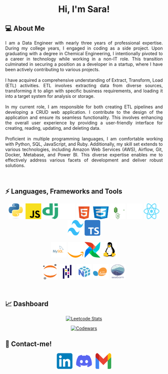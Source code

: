 <h1 align="center">Hi, I'm Sara!</h1>   
<h2> 💻 About Me </h2>
<p align="justify">
I am a Data Engineer with nearly three years of professional expertise. During my college years, I engaged in coding as a side project. Upon graduating with a degree in Chemical Engineering, I intentionally pivoted to a career in technology while working in a non-IT role. This transition culminated in securing a position as a developer in a startup, where I have been actively contributing to various projects.
<br><br>
I have acquired a comprehensive understanding of Extract, Transform, Load (ETL) activities. ETL involves extracting data from diverse sources, transforming it to align with specific business requirements, and loading it into a target system for analysis or storage.
<br><br>
In my current role, I am responsible for both creating ETL pipelines and developing a CRUD web application. I contribute to the design of the application and ensure its seamless functionality. This involves enhancing the overall user experience by providing a user-friendly interface for creating, reading, updating, and deleting data.
<br><br>
Proficient in multiple programming languages, I am comfortable working with Python, SQL, JavaScript, and Ruby. Additionally, my skill set extends to various technologies, including Amazon Web Services (AWS), Airflow, Git, Docker, Metabase, and Power BI. This diverse expertise enables me to effectively address various facets of development and deliver robust solutions.
</p>
<br>
<h2>⚡ Languages, Frameworks and Tools </h2>

<p align="center">
  <!-- Programming Languages -->
  
</picture> 
  <source media="(prefers-color-scheme: dark)" srcset="img/python-dark.svg">
  <source media="(prefers-color-scheme: light)" srcset="img/python-light.svg" style="width:50px; height:50px;">
  <img src="img/python-dark.svg" alt="Python" class="badge" style="width:50px; height:50px;">
</picture> 
 
<picture> 
  <source media="(prefers-color-scheme: dark)" srcset="img/javascript-dark.svg">
  <source media="(prefers-color-scheme: light)" srcset="img/javascript-light.svg" style="width:50px; height:50px;"> 
 	 <img src="img/javascript-dark.svg" alt="Javascript" class="badge"style="width:50px; height:50px;">
  <!-- Web Frameworks and tools -->
</picture> 
 
<picture> 
  <source media="(prefers-color-scheme: dark)" srcset="img/django-dark.svg">
  <source media="(prefers-color-scheme: light)" srcset="img/django-light.svg" style="width:50px; height:50px;"> 
 	 <img src="img/django-dark.svg" alt="django" class="badge" style="width:50px; height:50px;">
</picture> 
 
<picture> 
  <source media="(prefers-color-scheme: dark)" srcset="img/flask-dark.svg">
  <source media="(prefers-color-scheme: light)" srcset="img/flask-light.svg" style="width:50px; height:50px;"> 
 	 <img src="img/flask-dark.svg" alt="flask" class="badge" style="width:50px; height:50px;">
</picture> 
 
<picture> 
  <source media="(prefers-color-scheme: dark)" srcset="img/html5-dark.svg">
  <source media="(prefers-color-scheme: light)" srcset="img/html5-light.svg" style="width:50px; height:50px;"> 
 	 <img src="img/html5-dark.svg" alt="html5" class="badge" style="width:50px; height:50px;">
</picture> 
 
<picture> 
  <source media="(prefers-color-scheme: dark)" srcset="img/css3-dark.svg">
  <source media="(prefers-color-scheme: light)" srcset="img/css3-light.svg" style="width:50px; height:50px;"> 
 	 <img src="img/css3-dark.svg" alt="css3" class="badge"  style="width:50px; height:50px;">
</picture> 
 
<picture> 
  <source media="(prefers-color-scheme: dark)" srcset="img/nodedotjs-dark.svg">
  <source media="(prefers-color-scheme: light)" srcset="img/nodedotjs-light.svg" style="width:50px; height:50px;"> 
 	 <img src="img/nodedotjs-dark.svg" alt="nodedotjs" class="badge"  style="width:50px; height:50px;">
</picture> 
 
<picture> 
  <source media="(prefers-color-scheme: dark)" srcset="img/nextdotjs-dark.svg">
  <source media="(prefers-color-scheme: light)" srcset="img/nextdotjs-light.svg" style="width:50px; height:50px;"> 
 	 <img src="img/nextdotjs-dark.svg" alt="nextdotjs" class="badge"  style="width:50px; height:50px;">
</picture> 
 
<picture> 
  <source media="(prefers-color-scheme: dark)" srcset="img/react-dark.svg">
  <source media="(prefers-color-scheme: light)" srcset="img/react-light.svg" style="width:50px; height:50px;"> 
 	 <img src="img/react-dark.svg" alt="react" class="badge"  style="width:50px; height:50px;">
</picture> 
 
<picture> 
  <source media="(prefers-color-scheme: dark)" srcset="img/tailwind-dark.svg">
  <source media="(prefers-color-scheme: light)" srcset="img/tailwind-light.svg" style="width:50px; height:50px;"> 
 	 <img src="img/tailwind-dark.svg" alt="tailwind" class="badge"  style="width:50px; height:50px;">
</picture> 
 
<picture> 
  <source media="(prefers-color-scheme: dark)" srcset="img/typescript-dark.svg">
  <source media="(prefers-color-scheme: light)" srcset="img/typescript-light.svg" style="width:50px; height:50px;"> 
 	 <img src="img/typescript-dark.svg" alt="typescript" class="badge"  style="width:50px; height:50px;">
  <br><br>
  <!-- Data Engineering -->
</picture> 
 
<picture> 
  <source media="(prefers-color-scheme: dark)" srcset="img/mysql-dark.svg">
  <source media="(prefers-color-scheme: light)" srcset="img/mysql-light.svg" style="width:50px; height:50px;"> 
 	 <img src="img\mysql-dark.svg" alt="mysql" class="badge" style="width:50px; height:50px;">
</picture> 
 
<picture> 
  <source media="(prefers-color-scheme: dark)" srcset="img/amazon-web-services-dark.svg">
  <source media="(prefers-color-scheme: light)" srcset="img/amazon-web-services-light.svg"style="width:50px; height:50px;"> 
 	 <img src="img\amazon-web-services-dark.svg" alt="aws" class="badge" style="width:50px; height:50px;">
</picture> 
 
<picture> 
  <source media="(prefers-color-scheme: dark)" srcset="img/airflow-dark.svg">
  <source media="(prefers-color-scheme: light)" srcset="img/airflow-light.svg" style="width:50px; height:50px;"> 
 	 <img src="img\airflow-dark.svg" alt="airflow" class="badge" style="width:50px; height:50px;">
</picture> 
 
<picture> 
  <source media="(prefers-color-scheme: dark)" srcset="img/linux-dark.svg">
  <source media="(prefers-color-scheme: light)" srcset="img/linux-light.svg" style="width:50px; height:50px;"> 
 	 <img src="img\linux-dark.svg" alt="linux" class="badge" style="width:50px; height:50px;">
  <br><br>
  <!-- Data Analysis -->
</picture> 
 
<picture> 
  <source media="(prefers-color-scheme: dark)" srcset="img/jupyter-dark.svg">
  <source media="(prefers-color-scheme: light)" srcset="img/jupyter-light.svg" style="width:50px; height:50px;"> 
 	 <img src="img/jupyter-dark.svg" alt="jupyter" class="badge" style="width:50px; height:50px;">
</picture> 
 
<picture> 
  <source media="(prefers-color-scheme: dark)" srcset="img/pandas-dark.svg">
  <source media="(prefers-color-scheme: light)" srcset="img/pandas-light.svg" style="width:50px; height:50px;"> 
 	 <img src="img/pandas-dark.svg" alt="pandas" class="badge" style="width:50px; height:50px;">
</picture> 
 
<picture> 
  <source media="(prefers-color-scheme: dark)" srcset="img/numpy-dark.svg">
  <source media="(prefers-color-scheme: light)" srcset="img/numpy-light.svg" style="width:50px; height:50px;"> 
 	 <img src="img/numpy-dark.svg" alt="numpy" class="badge"  style="width:50px; height:50px;">
</picture> 
 
<picture> 
  <source media="(prefers-color-scheme: dark)" srcset="img/scikit-learn-dark.svg">
  <source media="(prefers-color-scheme: light)" srcset="img/scikit-learn-light.svg" style="width:50px; height:50px;"> 
 	 <img src="img/scikit-learn-dark.svg" alt="scikit-learn" class="badge" style="width:50px; height:50px;">
</picture> 
 
<picture> 
  <source media="(prefers-color-scheme: dark)" srcset="img/seaborn-dark.svg">
  <source media="(prefers-color-scheme: light)" srcset="img/seaborn-light.svg"style="width:50px; height:50px;"> 
 	 <img src="img/seaborn-dark.svg" alt="seaborn" class="badge" style="width:50px; height:50px;">
</picture> 
</p>

<br>
<h2> 📈 Dashboard </h2>

<p align="center" dir="auto"><a target="_blank" rel="noopener noreferrer nofollow" href="https://camo.githubusercontent.com/2bb651c9029b2345d710efa460f914aae383122df7b701e715f76da78d3374e9/68747470733a2f2f6c656574636172642e6a61636f626c696e2e636f6f6c2f736172616466727a"><img src="https://camo.githubusercontent.com/2bb651c9029b2345d710efa460f914aae383122df7b701e715f76da78d3374e9/68747470733a2f2f6c656574636172642e6a61636f626c696e2e636f6f6c2f736172616466727a" alt="Leetcode Stats" data-canonical-src="https://leetcard.jacoblin.cool/saradfrz" style="max-width: 100%;"></a></p>
<p align="center" dir="auto"><a target="_blank" rel="noopener noreferrer nofollow" href="https://camo.githubusercontent.com/2e55ba88dea78085e82dc0aadbddd9120c4fa2c7938beb55d33cafc96e748ec0/68747470733a2f2f6769746875622e7232762e63682f636f6465776172733f757365723d736172616466727a267374726f6b653d253233464234353730"><img src="https://camo.githubusercontent.com/2e55ba88dea78085e82dc0aadbddd9120c4fa2c7938beb55d33cafc96e748ec0/68747470733a2f2f6769746875622e7232762e63682f636f6465776172733f757365723d736172616466727a267374726f6b653d253233464234353730" alt="Codewars" data-canonical-src="https://github.r2v.ch/codewars?user=saradfrz&amp;stroke=%23FB4570" style="max-width: 100%;"></a></p>

<h2> 💬 Contact-me! </h2>
<p align="center">
  <a href="https://www.linkedin.com/in/saradfrz/" style="text-decoration: none !important;">
    <img src="img/linkedin-dark.svg" alt="linkedin-saradfrz" class="social-media" style="width:50px; height:50px;">
  </a>&nbsp;
  <a href="https://discordapp.com/users/702235784794734631" style="text-decoration: none !important;">
    <img src="img/discord-dark.svg" alt="discord-saradfrz"  class="social-media" style="width:50px; height:50px;">
  </a>&nbsp;
  <a href="mailto:saradfrz@gmail.com" style="text-decoration: none !important;">
    <img src="img/gmail-dark.svg" alt="gmail-saradfrz" class="social-media" style="width:50px; height:50px;">
  </a>
</p>
